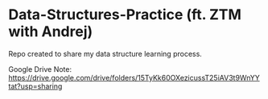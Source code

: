 # Data-Structures-Practice (ft. ZTM with Andrej)
Repo created to share my data structure learning process.

Google Drive Note: https://drive.google.com/drive/folders/15TyKk60OXezicussT25iAV3t9WnYYtat?usp=sharing
